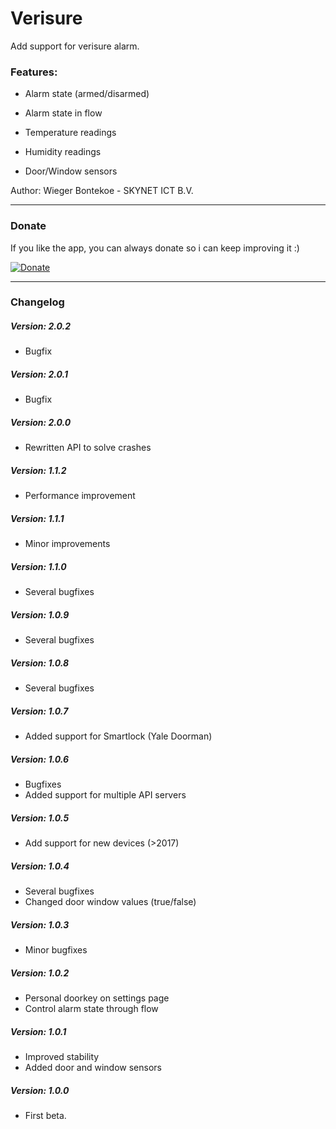 # Verisure

Add support for verisure alarm.

### Features:
* Alarm state (armed/disarmed)
* Alarm state in flow
* Temperature readings

* Humidity readings
* Door/Window sensors

Author: Wieger Bontekoe - SKYNET ICT B.V.

---
### Donate

If you like the app, you can always donate so i can keep improving it :)

[![Donate](https://www.paypalobjects.com/webstatic/en_US/i/btn/png/btn_donate_92x26.png)](https://paypal.me/WiegerBontekoe)

---
### Changelog

##### Version: 2.0.2
- Bugfix

##### Version: 2.0.1
- Bugfix

##### Version: 2.0.0
- Rewritten API to solve crashes

##### Version: 1.1.2
- Performance improvement

##### Version: 1.1.1
- Minor improvements

##### Version: 1.1.0
- Several bugfixes

##### Version: 1.0.9
- Several bugfixes

##### Version: 1.0.8
- Several bugfixes

##### Version: 1.0.7
- Added support for Smartlock (Yale Doorman)

##### Version: 1.0.6
- Bugfixes
- Added support for multiple API servers

##### Version: 1.0.5
- Add support for new devices (>2017)

##### Version: 1.0.4
- Several bugfixes
- Changed door window values (true/false)

##### Version: 1.0.3
- Minor bugfixes

##### Version: 1.0.2
- Personal doorkey on settings page
- Control alarm state through flow

##### Version: 1.0.1
- Improved stability
- Added door and window sensors

##### Version: 1.0.0
- First beta.
